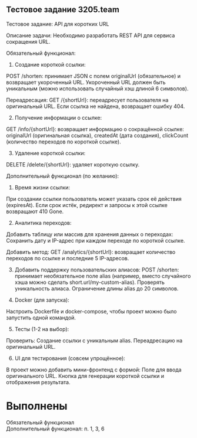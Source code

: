 ## Тестовое задание 3205.team

Тестовое задание: API для коротких URL

Описание задачи:
Необходимо разработать REST API для сервиса сокращения URL.

Обязательный функционал:

1. Создание короткой ссылки:

POST /shorten: принимает JSON с полем originalUrl (обязательное) и возвращает укороченный URL.
Укороченный URL должен быть уникальным (можно использовать случайный хэш длиной 6 символов).

Переадресация:
GET /{shortUrl}: переадресует пользователя на оригинальный URL.
Если ссылка не найдена, возвращает ошибку 404.

2. Получение информации о ссылке:

GET /info/{shortUrl}: возвращает информацию о сокращённой ссылке:
originalUrl (оригинальная ссылка),
createdAt (дата создания),
clickCount (количество переходов по короткой ссылке).

3. Удаление короткой ссылки:

DELETE /delete/{shortUrl}: удаляет короткую ссылку.

Дополнительный функционал (по желанию):

1. Время жизни ссылки:

При создании ссылки пользователь может указать срок её действия (expiresAt).
Если срок истёк, редирект и запросы к этой ссылке возвращают 410 Gone.

2. Аналитика переходов:

Добавить таблицу или массив для хранения данных о переходах:
Сохранить дату и IP-адрес при каждом переходе по короткой ссылке.

Добавить метод:
GET /analytics/{shortUrl}: возвращает количество переходов по ссылке и последние 5 IP-адресов.

3. Добавить поддержку пользовательских алиасов:
   POST /shorten: принимает необязательное поле alias (например, вместо случайного хэша можно сделать short.url/my-custom-alias).
   Проверять уникальность алиаса.
   Ограничение длины alias до 20 символов.

4. Docker (для запуска):

Настроить Dockerfile и docker-compose, чтобы проект можно было запустить одной командой.

5. Тесты (1-2 на выбор):

Проверить:
Создание ссылки с уникальным alias.
Переадресацию на оригинальный URL.

6. UI для тестирования (совсем упрощённое):

В проект можно добавить мини-фронтенд с формой:
Поле для ввода оригинального URL.
Кнопка для генерации короткой ссылки и отображения результата.

# Выполнены
Обязательный функционал <br>
Дополнительный функционал: п. 1, 3, 6
